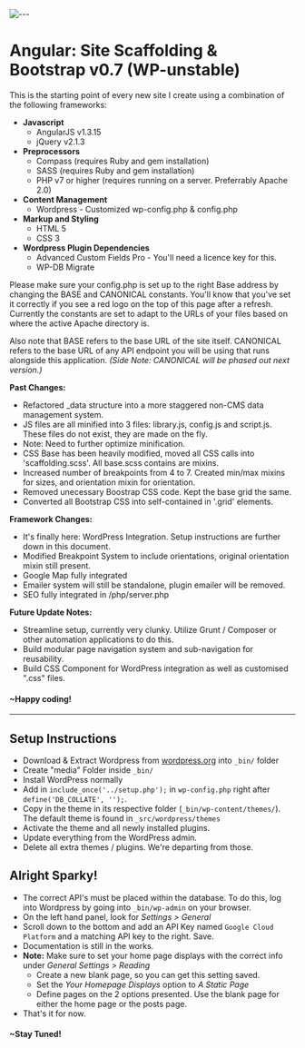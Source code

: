 
 ![---](http://richardbryanong.com/public/shortcut-icon.png) 

# Angular: Site Scaffolding & Bootstrap v0.7 (WP-unstable)

This is the starting point of every new site I create using a combination of the following frameworks:

*   **Javascript**
    *   AngularJS v1.3.15
    *   jQuery v2.1.3
*   **Preprocessors**
    *   Compass (requires Ruby and gem installation)
    *   SASS (requires Ruby and gem installation)
    *   PHP v7 or higher (requires running on a server. Preferrably Apache 2.0)
* **Content Management**
  * Wordpress - Customized wp-config.php & config.php
*   **Markup and Styling**
    *   HTML 5
    *   CSS 3
*   **Wordpress Plugin Dependencies**
    *   Advanced Custom Fields Pro - You'll need a licence key for this.
    *   WP-DB Migrate

Please make sure your config.php is set up to the right Base address by changing the BASE and CANONICAL constants. You'll know that you've set it correctly if you see a red logo on the top of this page after a refresh. Currently the constants are set to adapt to the URLs of your files based on where the active Apache directory is.

Also note that BASE refers to the base URL of the site itself. CANONICAL refers to the base URL of any API endpoint you will be using that runs alongside this application. *(Side Note: CANONICAL will be phased out next version.)*

**Past Changes:**

 - Refactored _data structure into a more staggered non-CMS data management system.
 - JS files are all minified into 3 files: library.js, config.js and script.js. These files do not exist, they are made on the fly.
 - Note: Need to further optimize minification.
 - CSS Base has been heavily modified, moved all CSS calls into 'scaffolding.scss'. All base.scss contains are mixins.
 - Increased number of breakpoints from 4 to 7. Created min/max mixins for sizes, and orientation mixin for orientation.
 - Removed unecessary Boostrap CSS code. Kept the base grid the same.
 - Converted all Bootstrap CSS into self-contained in '.grid' elements.

**Framework Changes:**

 - It's finally here: WordPress Integration. Setup instructions are further down in this document.
 - Modified Breakpoint System to include orientations, original orientation mixin still present.
 - Google Map fully integrated
 - Emailer system will still be standalone, plugin emailer will be removed.
 - SEO fully integrated in /php/server.php

**Future Update Notes:**

 - Streamline setup, currently very clunky. Utilize Grunt / Composer or other automation applications to do this.
 - Build modular page navigation system and sub-navigation for reusability.
 - Build CSS Component for WordPress integration as well as customised ".css" files.

#### ~Happy coding!

---

## Setup Instructions
- Download & Extract Wordpress from [wordpress.org](https://wordpress.org "Blog Tool, Publishing Platform, and CMS &mdash; WordPress") into `_bin/` folder
- Create "media" Folder inside `_bin/`
- Install WordPress normally
- Add in `include_once('../setup.php');` in `wp-config.php` right after `define('DB_COLLATE', '');`.
- Copy in the theme in its respective folder (`_bin/wp-content/themes/`). The default theme is found in `_src/wordpress/themes`
- Activate the theme and all newly installed plugins.
- Update everything from the WordPress admin.
- Delete all extra themes / plugins. We're departing from those.

## Alright Sparky!
- The correct API's must be placed within the database. To do this, log into Wordpress by going into `_bin/wp-admin` on your browser.
- On the left hand panel, look for *Settings > General*
- Scroll down to the bottom and add an API Key named `Google Cloud Platform` and a matching API key to the right. Save.
- Documentation is still in the works.
- **Note:** Make sure to set your home page displays with the correct info under *General Settings > Reading*
   - Create a new blank page, so you can get this setting saved.
   - Set the *Your Homepage Displays* option to *A Static Page*
   - Define pages on the 2 options presented. Use the blank page for either the home page or the posts page.
- That's it for now.

#### ~Stay Tuned!